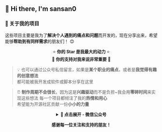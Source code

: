 ## 👋 Hi there, I'm sansan0


### 🚀 关于我的项目

这些项目主要是我为了**解决个人遇到的痛点和问题**而开发的，现在分享出来，希望能够**帮助到有同样需求**的朋友们！ 😊

<div align="center">

⭐ **你的 Star 是我最大的动力** ⭐  
💪 **你的支持对我来说非常重要** 💪

</div>



> 💡 也可以通过公众号私信留言，如果是**某个职业的痛点**，或者是**我觉得有趣的创意想法**  
>  都可能被我开发成软件或脚本分享在这里

> ⏰ **制作周期不会很长**，因为这是**兴趣驱动**而不是负担~我会用**零碎时间**来实现这些想法
> 每一个项目都倾注了我的**热情和用心**  
> 希望能为开源社区贡献一份**小小的力量**


<div align="center">


<details>
<summary><strong>🔽 点击展开 - 微信公众号</strong></summary>

<br>

![微信公众号](_image/weixin.png)

</details>


**感谢每一位关注和支持的朋友！**

</div>
